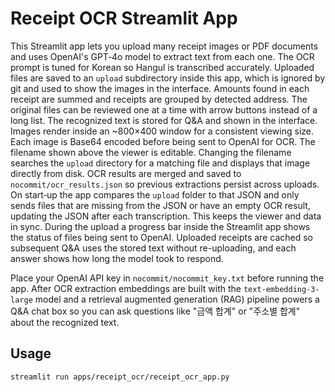 # Receipt OCR Streamlit App

This Streamlit app lets you upload many receipt images or PDF documents and uses
OpenAI's GPT‑4o model to extract text from each one. The OCR prompt is tuned for
Korean so Hangul is transcribed accurately. Uploaded files are saved to an
`upload` subdirectory inside this app, which is ignored by git and used to show
the images in the interface. Amounts found in each receipt are summed and
receipts are grouped by detected address. The original files can be reviewed
one at a time with arrow buttons instead of a long list. The recognized text is
stored for Q&A and shown in the interface. Images render inside an ~800×400 window
for a consistent viewing size. Each image is Base64 encoded before
being sent to OpenAI for OCR. The filename shown above the viewer is editable.
Changing the filename searches the `upload` directory for a matching file and
displays that image directly from disk. OCR results are merged and saved to
`nocommit/ocr_results.json` so previous extractions persist across uploads. On
start‑up the app compares the `upload` folder to that JSON and only sends files
that are missing from the JSON or have an empty OCR result, updating the JSON
after each transcription. This keeps the viewer and data in sync. During the
upload a progress bar inside the Streamlit app
shows the status of files being sent to OpenAI.
Uploaded receipts are cached so subsequent Q&A uses the stored text without
re-uploading, and each answer shows how long the model took to respond.

Place your OpenAI API key in `nocommit/nocommit_key.txt` before running the app.
After OCR extraction embeddings are built with the `text-embedding-3-large` model
and a retrieval augmented generation (RAG) pipeline powers a Q&A chat box so you
can ask questions like "금액 합계" or "주소별 합계" about the recognized text.

## Usage
```
streamlit run apps/receipt_ocr/receipt_ocr_app.py
```
